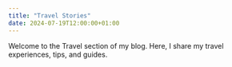```yaml
---
title: "Travel Stories"
date: 2024-07-19T12:00:00+01:00
---
```


Welcome to the Travel section of my blog. Here, I share my travel experiences, tips, and guides.
